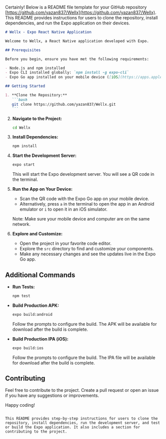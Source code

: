 Certainly! Below is a README file template for your GitHub repository [https://github.com/yazan837/Wellx](https://github.com/yazan837/Wellx). This README provides instructions for users to clone the repository, install dependencies, and run the Expo application on their devices.

````markdown
# Wellx - Expo React Native Application

Welcome to Wellx, a React Native application developed with Expo.

## Prerequisites

Before you begin, ensure you have met the following requirements:

- Node.js and npm installed
- Expo CLI installed globally: `npm install -g expo-cli`
- Expo Go app installed on your mobile device ([iOS](https://apps.apple.com/app/apple-store/id982107779) or [Android](https://play.google.com/store/apps/details?id=host.exp.exponent))

## Getting Started

1. **Clone the Repository:**
   ```bash
   git clone https://github.com/yazan837/Wellx.git
   ```
````

2. **Navigate to the Project:**

   ```bash
   cd Wellx
   ```

3. **Install Dependencies:**

   ```bash
   npm install
   ```

4. **Start the Development Server:**

   ```bash
   expo start
   ```

   This will start the Expo development server. You will see a QR code in the terminal.

5. **Run the App on Your Device:**

   - Scan the QR code with the Expo Go app on your mobile device.
   - Alternatively, press `a` in the terminal to open the app in an Android emulator or `i` to open it in an iOS simulator.

   Note: Make sure your mobile device and computer are on the same network.

6. **Explore and Customize:**
   - Open the project in your favorite code editor.
   - Explore the `src` directory to find and customize your components.
   - Make any necessary changes and see the updates live in the Expo Go app.

## Additional Commands

- **Run Tests:**

  ```bash
  npm test
  ```

- **Build Production APK:**

  ```bash
  expo build:android
  ```

  Follow the prompts to configure the build. The APK will be available for download after the build is complete.

- **Build Production IPA (iOS):**

  ```bash
  expo build:ios
  ```

  Follow the prompts to configure the build. The IPA file will be available for download after the build is complete.

## Contributing

Feel free to contribute to the project. Create a pull request or open an issue if you have any suggestions or improvements.

Happy coding!

```

This README provides step-by-step instructions for users to clone the repository, install dependencies, run the development server, and test or build the Expo application. It also includes a section for contributing to the project.
```
